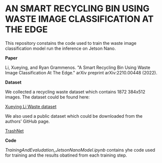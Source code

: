 # AN SMART RECYCLING BIN USING WASTE IMAGE CLASSIFICATION AT THE EDGE



This repository constains the code used to train the waste image classification model run the inference on Jetson Nano. 

**Paper**

Li, Xueying, and Ryan Grammenos. "A Smart Recycling Bin Using Waste Image Classification At The Edge." arXiv preprint arXiv:2210.00448 (2022).


**Dataset**

We collected a recycling waste dataset which contains 1872 384x512 images. The dataset could be found here: 

[Xueying Li Waste dataset](https://drive.google.com/drive/folders/1OcsQeY-yLjZrfX_6UDBKhmlnFg1JSQA_?usp=share_link/)


We also used a public dataset which could be downloaded from the authors' GitHub page.

[TrashNet ](https://github.com/garythung/trashnet)

**Code**

*TrainingAndEvaludation_JetsonNanoModel.ipynb* contains yhe code used for training and the results obatined from each training step. 
